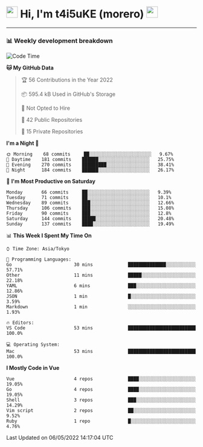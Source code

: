 <!-- Title -->
<h1>
    <img src="https://emojis.slackmojis.com/emojis/images/1600385609/10490/cactuar.gif?1600385609" width="30"/> 
    Hi, I'm t4i5uKE (morero) 
    <img src="https://emojis.slackmojis.com/emojis/images/1600385609/10490/cactuar.gif?1600385609" width="30"/>
</h1>

---

<h3> 📊 Weekly development breakdown </h3>
<!-- waka-readme-stats -->

<!--START_SECTION:waka-->
![Code Time](http://img.shields.io/badge/Code%20Time-1%2C040%20hrs%2059%20mins-blue)

**🐱 My GitHub Data** 

> 🏆 56 Contributions in the Year 2022
 > 
> 📦 595.4 kB Used in GitHub's Storage 
 > 
> 🚫 Not Opted to Hire
 > 
> 📜 42 Public Repositories 
 > 
> 🔑 15 Private Repositories  
 > 
**I'm a Night 🦉** 

```text
🌞 Morning    68 commits     ██░░░░░░░░░░░░░░░░░░░░░░░   9.67% 
🌆 Daytime    181 commits    ██████░░░░░░░░░░░░░░░░░░░   25.75% 
🌃 Evening    270 commits    █████████░░░░░░░░░░░░░░░░   38.41% 
🌙 Night      184 commits    ██████░░░░░░░░░░░░░░░░░░░   26.17%

```
📅 **I'm Most Productive on Saturday** 

```text
Monday       66 commits     ██░░░░░░░░░░░░░░░░░░░░░░░   9.39% 
Tuesday      71 commits     ██░░░░░░░░░░░░░░░░░░░░░░░   10.1% 
Wednesday    89 commits     ███░░░░░░░░░░░░░░░░░░░░░░   12.66% 
Thursday     106 commits    ███░░░░░░░░░░░░░░░░░░░░░░   15.08% 
Friday       90 commits     ███░░░░░░░░░░░░░░░░░░░░░░   12.8% 
Saturday     144 commits    █████░░░░░░░░░░░░░░░░░░░░   20.48% 
Sunday       137 commits    ████░░░░░░░░░░░░░░░░░░░░░   19.49%

```


📊 **This Week I Spent My Time On** 

```text
⌚︎ Time Zone: Asia/Tokyo

💬 Programming Languages: 
Go                       30 mins             ██████████████░░░░░░░░░░░   57.71% 
Other                    11 mins             █████░░░░░░░░░░░░░░░░░░░░   22.18% 
YAML                     6 mins              ███░░░░░░░░░░░░░░░░░░░░░░   12.86% 
JSON                     1 min               █░░░░░░░░░░░░░░░░░░░░░░░░   3.59% 
Markdown                 1 min               ░░░░░░░░░░░░░░░░░░░░░░░░░   1.93%

🔥 Editors: 
VS Code                  53 mins             █████████████████████████   100.0%

💻 Operating System: 
Mac                      53 mins             █████████████████████████   100.0%

```

**I Mostly Code in Vue** 

```text
Vue                      4 repos             ████░░░░░░░░░░░░░░░░░░░░░   19.05% 
Go                       4 repos             ████░░░░░░░░░░░░░░░░░░░░░   19.05% 
Shell                    3 repos             ███░░░░░░░░░░░░░░░░░░░░░░   14.29% 
Vim script               2 repos             ██░░░░░░░░░░░░░░░░░░░░░░░   9.52% 
Ruby                     1 repo              █░░░░░░░░░░░░░░░░░░░░░░░░   4.76%

```



 Last Updated on 06/05/2022 14:17:04 UTC
<!--END_SECTION:waka-->
